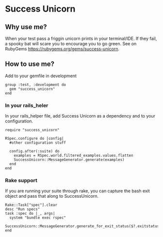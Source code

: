 # Success Unicorn

## Why use me?
When your test pass a friggin unicorn prints in your terminal/IDE. If they fail, a spooky
bat will scare you to encourage you to go green.
See on RubyGems https://rubygems.org/gems/success-unicorn.

## How to use me?
Add to your gemfile in development
```
group :test, :development do
  gem "success_unicorn"
end
```
### In your rails_heler
In your rails_helper file, add Success Unicorn as a dependency and to your configuration.

```
require "success_unicorn"
```

```
RSpec.configure do |config|
  #other configuration stuff

  config.after(:suite) do
    examples = RSpec.world.filtered_examples.values.flatten
    SuccessUnicorn::MessageGenerator.generate(examples)
  end
end
```

### Rake support

If you are running your suite through rake, you can capture the bash exit object and pass that along
to SuccessUnicorn.

```
Rake::Task["spec"].clear
desc "Run specs"
task :spec do |_, args|
  system "bundle exec rspec"
  SuccessUnicorn::MessageGenerator.generate_for_exit_status($?.exitstatus)
end
```
